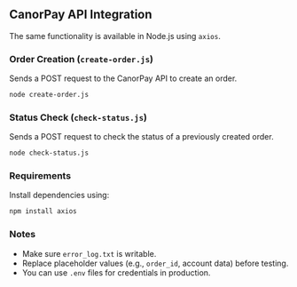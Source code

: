 ## CanorPay API Integration

The same functionality is available in Node.js using `axios`.

### Order Creation (`create-order.js`)

Sends a POST request to the CanorPay API to create an order.

```bash
node create-order.js
```

### Status Check (`check-status.js`)

Sends a POST request to check the status of a previously created order.

```bash
node check-status.js
```

### Requirements

Install dependencies using:

```bash
npm install axios
```

### Notes

- Make sure `error_log.txt` is writable.
- Replace placeholder values (e.g., `order_id`, account data) before testing.
- You can use `.env` files for credentials in production.
